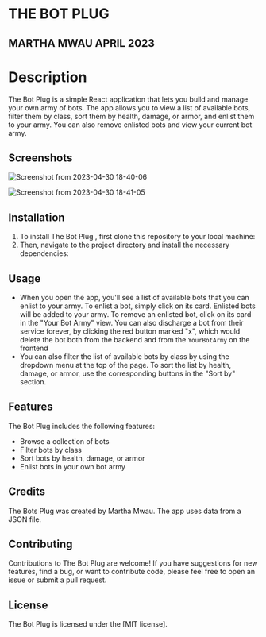 # THE BOT PLUG
## MARTHA MWAU APRIL 2023

# Description
The Bot Plug is a simple React application that lets you build and manage your own army of bots. The app allows you to view a list of available bots, filter them by class, sort them by health, damage, or armor, and enlist them to your army. You can also remove enlisted bots and view your current bot army.

## Screenshots 
![Screenshot from 2023-04-30 18-40-06](https://user-images.githubusercontent.com/115712038/235362453-e1154d01-2a7f-47e6-98f8-5ccf3e33b718.png)

![Screenshot from 2023-04-30 18-41-05](https://user-images.githubusercontent.com/115712038/235362835-63f3f0d9-2b44-42fc-b9df-e9dd195df655.png)


## Installation

1. To install The Bot Plug , first clone this repository to your local machine:
2. Then, navigate to the project directory and install the necessary dependencies:

## Usage
- When you open the app, you'll see a list of available bots that you can enlist to your army. To enlist a bot, simply click on its card. Enlisted bots will be added to your army. To remove an enlisted bot, click on its card in the "Your Bot Army" view. You can also discharge a bot from their service forever, by clicking the red button marked "x", which would delete the bot both from the backend and from the `YourBotArmy` on the frontend
- You can also filter the list of available bots by class by using the dropdown menu at the top of the page. To sort the list by health, damage, or armor, use the corresponding buttons in the "Sort by" section.

## Features

The Bot Plug includes the following features:

- Browse a collection of bots
- Filter bots by class
- Sort bots by health, damage, or armor
- Enlist bots in your own bot army

## Credits
The Bots Plug was created by Martha Mwau. The app uses data from a JSON file.

## Contributing

Contributions to The Bot Plug are welcome! If you have suggestions for new features, find a bug, or want to contribute code, please feel free to open an issue or submit a pull request.

## License

The Bot Plug is licensed under the [MIT license].